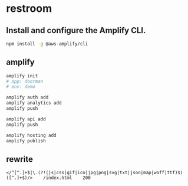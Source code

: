 # restroom

## Install and configure the Amplify CLI.

```bash
npm install -g @aws-amplify/cli
```

## amplify

```bash
amplify init
# app: doorman
# env: demo

amplify auth add
amplify analytics add
amplify push

amplify api add
amplify push

amplify hosting add
amplify publish
```

## rewrite

```
</^[^.]+$|\.(?!(js|css|gif|ico|jpg|png|svg|txt|json|map|woff|ttf)$)([^.]+$)/>    /index.html    200
```
